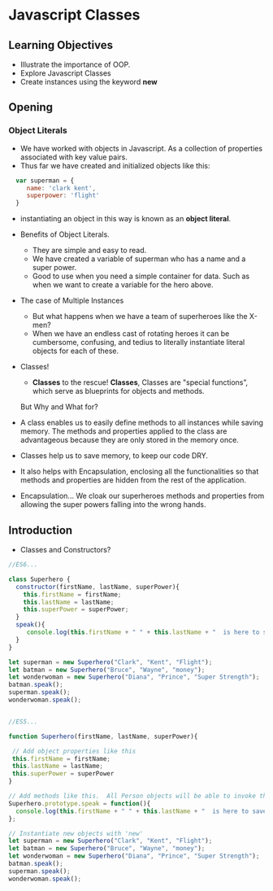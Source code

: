 # Javascript Classes

## Learning Objectives
* Illustrate the importance of OOP.
* Explore Javascript Classes
* Create instances using the keyword **new**

## Opening
### Object Literals
  - We have worked with objects in Javascript. As a collection of properties associated with  key value pairs.
  - Thus far we have created and initialized objects like this:

```javascript
  var superman = {
     name: 'clark kent',
     superpower: 'flight'
  }
```

  - instantiating an object in this way is known as an **object literal**.

* Benefits of Object Literals.
  - They are simple and easy to read.
  - We have created a variable of superman who has a name and a super power.
  - Good to use when you need a simple container for data. Such as when we want to create a variable for the hero above.
  
* The case of Multiple Instances
  - But what happens when we have a team of superheroes like the X-men?
  - When we have an endless cast of rotating heroes it can be cumbersome, confusing, and tedius to literally instantiate literal objects for each of these.

* Classes!
  - **Classes** to the rescue!
  **Classes**, Classes are "special functions”, which serve as blueprints for objects and methods.

  But Why and What for?
* A class enables us to easily define methods to all instances while saving memory. The methods and properties applied to the class are advantageous because they are only stored in the memory once.

* Classes help us to save memory, to keep our code DRY.
 * It also helps with Encapsulation, enclosing all the functionalities so that methods and properties are hidden from the rest of the application.
  - Encapsulation... We cloak our superheroes methods and properties from allowing the super powers falling into the wrong hands.

## Introduction
* Classes and Constructors?

```javascript
//ES6...

class Superhero {
  constructor(firstName, lastName, superPower){
    this.firstName = firstName;
    this.lastName = lastName;
    this.superPower = superPower;
  }
  speak(){
     console.log(this.firstName + " " + this.lastName + "  is here to save the day with my " + this.superPower + "!" );
  }
}

let superman = new Superhero("Clark", "Kent", "Flight");
let batman = new Superhero("Bruce", "Wayne", "money");
let wonderwoman = new Superhero("Diana", "Prince", "Super Strength");
batman.speak();
superman.speak();
wonderwoman.speak();


//ES5...

function Superhero(firstName, lastName, superPower){

 // Add object properties like this
 this.firstName = firstName;
 this.lastName = lastName;
 this.superPower = superPower
}

// Add methods like this.  All Person objects will be able to invoke this
Superhero.prototype.speak = function(){
  console.log(this.firstName + " " + this.lastName + "  is here to save the day with my " + this.superPower + "!" );
};

// Instantiate new objects with 'new'
let superman = new Superhero("Clark", "Kent", "Flight");
let batman = new Superhero("Bruce", "Wayne", "money");
let wonderwoman = new Superhero("Diana", "Prince", "Super Strength");
batman.speak();
superman.speak();
wonderwoman.speak();

```
